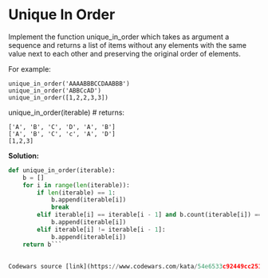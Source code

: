 # Unique In Order

Implement the function unique_in_order which takes as argument a sequence and returns a list
of items without any elements with the same value next to each other and preserving the
original order of elements.

For example:
```
unique_in_order('AAAABBBCCDAABBB')
unique_in_order('ABBCcAD')
unique_in_order([1,2,2,3,3])
```
unique_in_order(iterable) # returns:
```
['A', 'B', 'C', 'D', 'A', 'B']
['A', 'B', 'C', 'c', 'A', 'D']
[1,2,3]
```

**Solution:**
```python
def unique_in_order(iterable):
    b = []
    for i in range(len(iterable)):
        if len(iterable) == 1:
            b.append(iterable[i])
            break
        elif iterable[i] == iterable[i - 1] and b.count(iterable[i]) == 0:
            b.append(iterable[i])
        elif iterable[i] != iterable[i - 1]:
            b.append(iterable[i])
    return b```
    
    
Codewars source [link](https://www.codewars.com/kata/54e6533c92449cc251001667/train/python)
